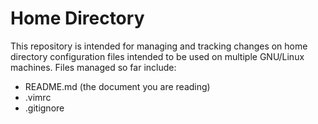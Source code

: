 # Home Directory
This repository is intended for managing and tracking changes on home directory configuration files intended to be used on multiple GNU/Linux machines. Files managed so far include:
- README.md (the document you are reading)
- .vimrc
- .gitignore

